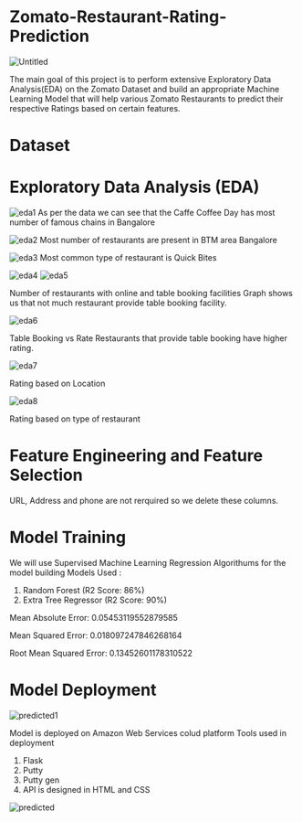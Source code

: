 # Zomato-Restaurant-Rating-Prediction
![Untitled](https://user-images.githubusercontent.com/87753242/136727141-8f1e41df-aec4-4a82-b317-8fc9ca6c9b7b.png)

The main goal of this project is to perform extensive Exploratory Data Analysis(EDA) on
the Zomato Dataset and build an appropriate Machine Learning Model that will help
various Zomato Restaurants to predict their respective Ratings based on certain
features.

# Dataset


# Exploratory Data Analysis (EDA)
![eda1](https://user-images.githubusercontent.com/87753242/136730675-003bba71-d8ed-4bee-a7b8-e152deec01dd.png)
As per the data we can see that the Caffe Coffee Day has most number of famous chains in Bangalore
 
![eda2](https://user-images.githubusercontent.com/87753242/136746766-f1136ba9-ac58-4915-8acd-c9bc80c90efd.png)
Most number of restaurants are present in BTM area Bangalore

![eda3](https://user-images.githubusercontent.com/87753242/136747590-41ff3ac8-069f-43f1-b859-8e41d12d5229.png)
Most common type of restaurant is Quick Bites

![eda4](https://user-images.githubusercontent.com/87753242/136757319-1a80b14b-f0f2-41eb-a3cf-7933155ff713.png)
![eda5](https://user-images.githubusercontent.com/87753242/136757337-0c6147d4-2343-449e-a4c0-5a86891ae4fb.png)

Number of restaurants with online and table booking facilities
Graph shows us that not much restaurant provide table booking facility.

![eda6](https://user-images.githubusercontent.com/87753242/136770082-de0f97d4-180a-4f13-96ef-5d89bfab4460.png)

Table Booking vs Rate
Restaurants that provide table booking have higher rating.

![eda7](https://user-images.githubusercontent.com/87753242/136770184-57f1de0d-659c-4777-9339-843318a357e9.png)

Rating based on Location

![eda8](https://user-images.githubusercontent.com/87753242/136770408-194a5d42-d5ed-4749-8575-6b5634878720.png)

Rating based on type of restaurant

# Feature Engineering and Feature Selection

URL, Address and phone are not rerquired so we delete these columns.

# Model Training

We will use Supervised Machine Learning Regression Algorithums for the model building
Models Used :
1) Random Forest (R2 Score: 86%)
2) Extra Tree Regressor (R2 Score: 90%)

Mean Absolute Error: 0.05453119552879585

Mean Squared Error: 0.018097247846268164

Root Mean Squared Error: 0.13452601178310522

# Model Deployment

![predicted1](https://user-images.githubusercontent.com/87753242/136776312-b970f827-fa5e-42b3-b133-10b42214da1c.png)

Model is deployed on Amazon Web Services colud platform
Tools used in deployment
1) Flask
2) Putty
3) Putty gen
4) API is designed in HTML and CSS

![predicted](https://user-images.githubusercontent.com/87753242/136776370-c5e6715a-aafa-4433-8f25-24e5721b9519.png)
